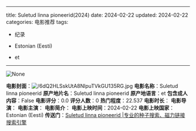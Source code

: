 
---
title: Suletud linna pioneerid(2024)
date: 2024-02-22
updated: 2024-02-22
categories: 电影推荐
tags:

- 纪录

- Estonian (Eesti)
- et
---

<img src="https://image.tmdb.org/t/p/originalNone" alt="None" title="None">

**电影封面**：<img src="https://image.tmdb.org/t/p/w200/6dQ2HLSskUtA8NlpuTVkGU135RG.jpg" alt="/6dQ2HLSskUtA8NlpuTVkGU135RG.jpg" title="/6dQ2HLSskUtA8NlpuTVkGU135RG.jpg">
**电影名称**：Suletud linna pioneerid
**原产地片名**：Suletud linna pioneerid
**原产地语言**：et
**包含成人内容**：False
**电影评分**：0.0
**评分人数**：0
**热门程度**：22.537
**电影时长**：
**电影导演**：
**电影主演**：
**电影简介**：
**电影上映时间**：2024-02-22
**电影上映国家**：Estonian (Eesti)
**传送门**：[Suletud linna pioneerid |专业的种子搜索、磁力链接搜索引擎](https://movie.amd794.com:2083/?search=Suletud%20linna%20pioneerid&ordering=&mode=match_phrase&page_size=10&page=1)

